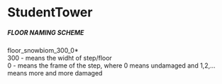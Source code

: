 # StudentTower

##### FLOOR NAMING SCHEME  
floor_snowbiom_300_0*  
300 - means the widht of step/floor  
0 - means the frame of the step, where 0 means undamaged and 1,2,... means more and more damaged  